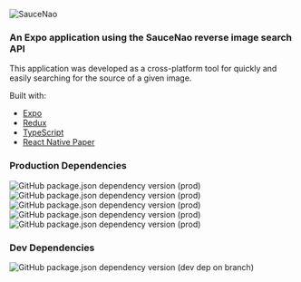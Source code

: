 ![SauceNao](https://saucenao.com/images/static/banner_large.gif)

### An Expo application using the SauceNao reverse image search API

This application was developed as a cross-platform tool for quickly and easily searching for the source of a given image.

Built with:
- [Expo](https://github.com/expo/expo)
- [Redux](https://github.com/reduxjs/redux)
- [TypeScript](https://github.com/microsoft/TypeScript)
- [React Native Paper](https://github.com/callstack/react-native-paper)

### Production Dependencies

![GitHub package.json dependency version (prod)](https://img.shields.io/github/package-json/dependency-version/TannerHill/SauceNaoExpo/expo?style=for-the-badge)
![GitHub package.json dependency version (prod)](https://img.shields.io/github/package-json/dependency-version/TannerHill/SauceNaoExpo/react?style=for-the-badge)
![GitHub package.json dependency version (prod)](https://img.shields.io/github/package-json/dependency-version/TannerHill/SauceNaoExpo/redux?style=for-the-badge)
![GitHub package.json dependency version (prod)](https://img.shields.io/github/package-json/dependency-version/TannerHill/SauceNaoExpo/@react-navigation/native?style=for-the-badge)
![GitHub package.json dependency version (prod)](https://img.shields.io/github/package-json/dependency-version/TannerHill/SauceNaoExpo/react-native-paper?style=for-the-badge)

### Dev Dependencies

![GitHub package.json dependency version (dev dep on branch)](https://img.shields.io/github/package-json/dependency-version/TannerHill/SauceNaoExpo/dev/typescript?style=for-the-badge)
